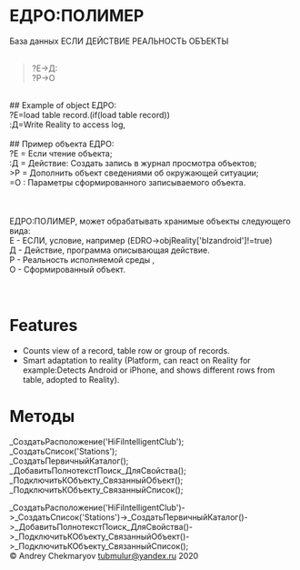 # ЕДРО:ПОЛИМЕР
База данных ЕСЛИ ДЕЙСТВИЕ РЕАЛЬНОСТЬ ОБЪЕКТЫ <br/>
<br/>
>?Е->Д:<br/>
>?Р->О<br/>
<br/>
## Example of object ЕДРО:<br/>
?Е=load table record.(if(load table record))<br/>
:Д=Write Reality to access log, <br/>
<br/>
## Пример объекта ЕДРО:<br/>
?Е = Если чтение объекта;<br/>
:Д = Действие: Создать запись в журнал просмотра объектов;<br/>
>Р = Дополнить объект сведениями об окружающей ситуации;<br/>
=О : Параметры сформированного записываемого объекта.<br/>
<br/>
<br/>
<br/>
ЕДРО:ПОЛИМЕР, может обрабатывать хранимые объекты следующего вида:<br/>
Е - ЕСЛИ, условие, например (EDRO->objReality['bIzandroid']!=true)<br/>
Д - Действие, программа описывающая действие.<br/>
Р - Реальность исполняемой среды , <br/>
О - Сформированный объект.<br/><br/>
<br/>

# Features


* Counts view of a record, table row or group of records.
* Smart adaptation to reality (Platform, can react on Reality for example:Detects Android or iPhone, and shows different rows from table, adopted to Reality).

# Методы
_СоздатьРасположение('HiFiIntelligentClub');<br/>
_СоздатьСписок('Stations');<br/>
_СоздатьПервичныйКаталог();<br/>
_ДобавитьПолнотекстПоиск_ДляСвойства();<br/>
_ПодключитьКОбъекту_СвязанныйОбъект();<br/>
_ПодключитьКОбъекту_СвязанныйСписок();<br/>

_СоздатьРасположение('HiFiIntelligentClub')->_СоздатьСписок('Stations')->_СоздатьПервичныйКаталог()->_ДобавитьПолнотекстПоиск_ДляСвойства()->_ПодключитьКОбъекту_СвязанныйОбъект()->_ПодключитьКОбъекту_СвязанныйСписок();<br/>
© Andrey Chekmaryov tubmulur@yandex.ru 2020<br/>

